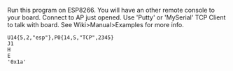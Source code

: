 Run this program on ESP8266. You will have an other remote console to your board.
Connect to AP just opened. Use 'Putty' or 'MySerial' TCP Client to talk with board.
See Wiki>Manual>Examples for more info.

    U14{5,2,"esp"},P0{14,S,"TCP",2345}
    J1
    H
    E
    '0x1a'
